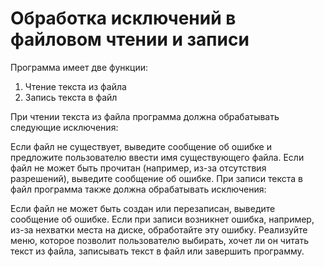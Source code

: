 
# Обработка исключений в файловом чтении и записи


Программа имеет две функции:
1. Чтение текста из файла
2. Запись текста в файл

При чтении текста из файла программа должна обрабатывать следующие исключения:

Если файл не существует, выведите сообщение об ошибке и предложите пользователю ввести имя существующего файла.
Если файл не может быть прочитан (например, из-за отсутствия разрешений), выведите сообщение об ошибке.
При записи текста в файл программа также должна обрабатывать исключения:

Если файл не может быть создан или перезаписан, выведите сообщение об ошибке.
Если при записи возникнет ошибка, например, из-за нехватки места на диске, обработайте эту ошибку.
Реализуйте меню, которое позволит пользователю выбирать, хочет ли он читать текст из файла, записывать текст в файл или завершить программу.
